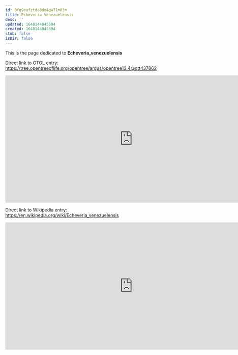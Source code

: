 ```yaml
---
id: 0fq9eufztda8dm4qw7lm83m
title: Echeveria Venezuelensis
desc: ''
updated: 1648144045694
created: 1648144045694
stub: false
isDir: false
---
```

This is the page dedicated to **Echeveria_venezuelensis**


Direct link to OTOL entry: https://tree.opentreeoflife.org/opentree/argus/opentree13.4@ott437862



<html>
    <body>
    <iframe src="https://tree.opentreeoflife.org/opentree/argus/opentree13.4@ott437862"
    width="800" height="400" frameborder="0" allowfullscreen> </iframe>
    </body>
</html>
    


Direct link to Wikipedia entry: https://en.wikipedia.org/wiki/Echeveria_venezuelensis



<html>
    <body>
    <iframe src="https://en.wikipedia.org/wiki/Echeveria_venezuelensis"
    width="800" height="400" frameborder="0" allowfullscreen> </iframe>
    </body>
</html>
    
